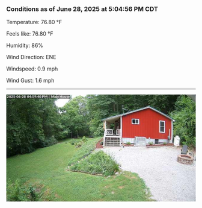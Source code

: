 ### Conditions as of June 28, 2025 at 5:04:56 PM CDT 

Temperature: 76.80 &deg;F

Feels like: 76.80 &deg;F

Humidity: 86%

Wind Direction: ENE

Windspeed: 0.9 mph

Wind Gust: 1.6 mph

---

<img src="./images/latest.jpeg"/>

